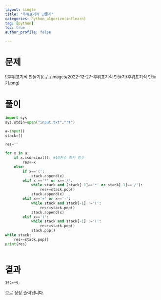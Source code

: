 ```yaml
---
layout: single
title: "후위표기식 만들기"
categories: Python_algorizm(inflearn)
tag: [python]
toc: true
author_profile: false

---
```


# 문제

![후위표기식 만들기](../../images/2022-12-27-후위표기식 만들기/후위표기식 만들기.png)

# 풀이

```python
import sys
sys.stdin=open("input.txt","rt")

a=input()
stack=[]

res=''

for x in a:
    if x.isdecimal(): #10진수 확인 함수
        res+=x
    else:
        if x=='(':
            stack.append(x)
        elif x =='*' or x=='/':
            while stack and (stack[-1]=='*' or stack[-1]=='/'):
                res+=stack.pop()
            stack.append(x)
        elif x=='+' or x=='-':
            while stack and stack[-1] !='(':
                res+=stack.pop()
            stack.append(x)
        elif x==')':
            while stack and stack[-1] !='(':
                res+=stack.pop()
            stack.pop()
while stack:
    res+=stack.pop()
print(res)
    


```

# 결과

```
352+*9-
```

으로 정상 출력됩니다.
